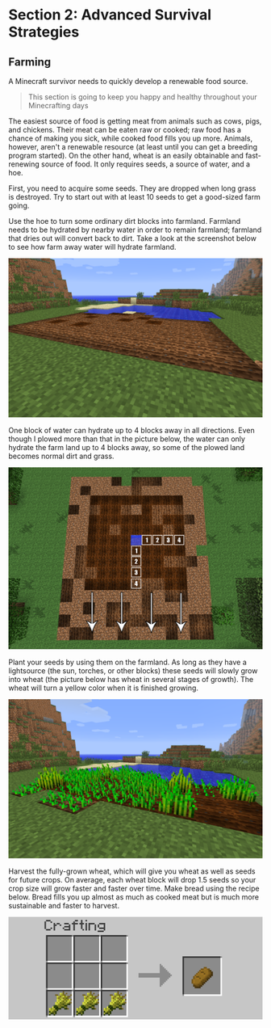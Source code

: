 # Section 2: Advanced Survival Strategies

## Farming

A Minecraft survivor needs to quickly develop a renewable food source.

> This section is going to keep you happy and healthy throughout your Minecrafting days

The easiest source of food is getting meat from animals such as cows, pigs, and chickens. Their meat can be eaten raw or cooked; raw food has a chance of making you sick, while cooked food fills you up more. Animals, however, aren't a renewable resource (at least until you can get a breeding program started). On the other hand, wheat is an easily obtainable and fast-renewing source of food. It only requires seeds, a source of water, and a hoe.

First, you need to acquire some seeds. They are dropped when long grass is destroyed. Try to start out with at least 10 seeds to get a good-sized farm going.

Use the hoe to turn some ordinary dirt blocks into farmland. Farmland needs to be hydrated by nearby water in order to remain farmland; farmland that dries out will convert back to dirt. Take a look at the screenshot below to see how farm away water will hydrate farmland.

![A plot of land that has been made ready for planting.](images/section_2/farming_plot.png)

One block of water can hydrate up to 4 blocks away in all directions. Even though I plowed more than that in the picture below, the water can only hydrate the farm land up to 4 blocks away, so some of the plowed land becomes normal dirt and grass. 

![Water hydrates up to 4 blocks away.](images/section_2/farmsquare.png)

Plant your seeds by using them on the farmland. As long as they have a lightsource (the sun, torches, or other blocks) these seeds will slowly grow into wheat (the picture below has wheat in several stages of growth). The wheat will turn a yellow color when it is finished growing.

![A small wheat farm at various stages of growth.](images/section_2/farming_growing.png)

Harvest the fully-grown wheat, which will give you wheat as well as seeds for future crops. On average, each wheat block will drop 1.5 seeds so your crop size will grow faster and faster over time. Make bread using the recipe below. Bread fills you up almost as much as cooked meat but is much more sustainable and faster to harvest.

![The recipe for making bread from wheat.](images/section_2/farming_bread_recipe.png)
